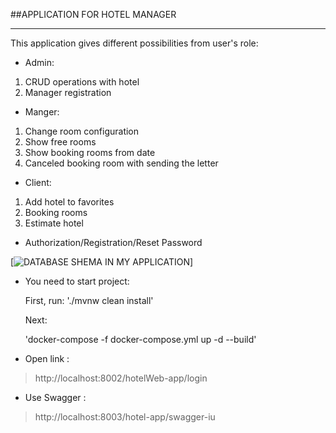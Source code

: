 ##APPLICATION FOR HOTEL MANAGER
***
This application gives different
possibilities from user's role:
* Admin:
1. CRUD operations with hotel
2. Manager registration
* Manger:
1. Change room configuration
2. Show free rooms
3. Show booking rooms from date
4. Canceled booking room with sending the letter
* Client:
1. Add hotel to favorites
2. Booking rooms
3. Estimate hotel
* Authorization/Registration/Reset Password

[![](D:\Project\JE_140_01\.img\SHEMA_BD.png "DATABASE SHEMA IN MY APPLICATION")]

* You need to start project:

  First, run:
    './mvnw clean install'

  Next:

    'docker-compose -f docker-compose.yml up -d --build'
* Open link : 
> http://localhost:8002/hotelWeb-app/login
* Use Swagger :
> http://localhost:8003/hotel-app/swagger-iu